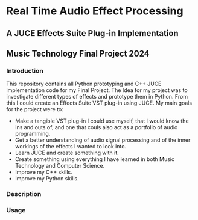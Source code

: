 # Real Time Audio Effect Processing
## A JUCE Effects Suite Plug-in Implementation
## Music Technology Final Project 2024

### Introduction
This repository contains all Python prototyping and C++ JUCE implementation code for my Final Project. The Idea for my project was to investigate different types of effects and prototype them in Python. From this I could create an Effects Suite VST plug-in using JUCE. My main goals for the project were to:
* Make a tangible VST plug-in I could use myself, that I would know the ins and outs of, and one that couls also act as a portfolio of audio programming.
* Get a better understanding of audio signal processing and of the inner workings of the effects I wanted to look into.
* Learn JUCE and create something with it.
* Create something using everything I have learned in both Music Technology and Computer Science.
* Improve my C++ skills.
* Improve my Python skills.

### Description

### Usage


